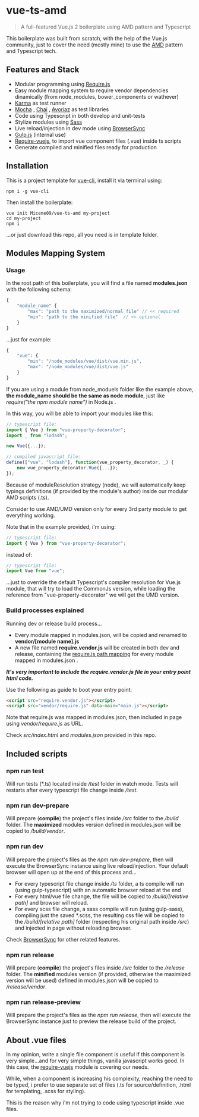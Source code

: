# vue-ts-amd
> A full-featured Vue.js 2 boilerplate using AMD pattern and Typescript

This boilerplate was built from scratch, with the help of the Vue.js community, just to cover the need (mostly mine) to use the [AMD](https://en.m.wikipedia.org/wiki/Asynchronous_module_definition) pattern and Typescript tech.

## Features and Stack

- Modular programming using [Require.js](http://requirejs.org)
- Easy module mapping system to require vendor dependencies dinamically (from node_modules, bower_components or wathever)
- [Karma](https://karma-runner.github.io/1.0/index.html) as test runner
- [Mocha](https://mochajs.org)
, [Chai](http://chaijs.com)
, [Avoriaz](https://github.com/eddyerburgh/avoriaz/)
 as test libraries
- Code using Typescript in both develop and unit-tests
- Stylize modules using [Sass](http://sass-lang.com)
- Live reload/injection in dev mode using [BrowserSync](https://www.browsersync.io)
- [Gulp.js](https://gulpjs.com) (internal use)
- [Require-vuejs](https://github.com/edgardleal/require-vuejs), to import vue component files (.vue) inside ts scripts
- Generate compiled and minified files ready for production

## Installation

This is a project template for [vue-cli](https://github.com/vuejs/vue-cli/blob/master/README.md), install it via terminal using:
```
npm i -g vue-cli
```

Then install the boilerplate:
```
vue init Micene09/vue-ts-amd my-project
cd my-project
npm i
```
...or just download this repo, all you need is in template folder.

## Modules Mapping System

### Usage

In the root path of this boilerplate, you will find a file named **modules.json** with the following schema:

```javascript
{
	"module_name" {
		"max": "path to the maximized/normal file" // << required
		"min": "path to the minified file"  // << optional
	}
}
```

...just for example:

```javascript
{
	"vue": {
		"min": "/node_modules/vue/dist/vue.min.js",
		"max": "/node_modules/vue/dist/vue.js"
	}
}
```

If you are using a module from node_moduels folder like the example above, **the module_name should be the same as node module**, just like *require("the npm module name")* in Node.js .

In this way, you will be able to import your modules like this:

```typescript
// typescript file:
import { Vue } from "vue-property-decorator";
import _ from "lodash";

new Vue({...});

// compiled javascript file:
define(["vue", "lodash"], function(vue_property_decorator, _) {
	new vue_property_decorator.Vue({...});
});
```

Because of moduleResolution strategy (node), we will automatically keep typings definitions (if provided by the module's author) inside our modular AMD scripts (.ts).

Consider to use AMD/UMD version only for every 3rd party module to get everything working.

Note that in the example provided, i'm using:
```typescript
// typescript file:
import { Vue } from "vue-property-decorator";
```
instead of:
```typescript
// typescript file:
import Vue from "vue";
```
...just to override the default Typescript's compiler resolution for Vue.js module, that will try to load the CommonJs version, while loading the reference from "vue-property-decorator" we will get the UMD version.

### Build processes explained

Running dev or release build process...
- Every module mapped in modules.json, will be copied and renamed to **vendor/[module name].js**
- A new file named **require.vendor.js** will be created in both dev and release, containing the [require.js path mapping](http://requirejs.org/docs/api.html#config-paths) for every module mapped in modules.json .

***It's very important to include the require.vendor.js file in your entry point html code.***

Use the following as guide to boot your entry point:

```html
<script src="require.vendor.js"></script>
<script src="vendor/require.js" data-main="main.js"></script>
```

Note that require.js was mapped in modules.json, then included in page using *vendor/require.js* as URL.

Check *src/index.html* and *modules.json* provided in this repo.


## Included scripts

### npm run test
Will run tests  (*.ts) located inside */test* folder in watch mode.
Tests will restarts after every typescript file change inside */test*.

### npm run dev-prepare
Will prepare (**compile**) the project's files inside */src* folder to the */build* folder.
The **maximized** modules version defined in modules.json will be copied to */build/vendor*.

### npm run dev
Will prepare the project's files as the *npm run dev-prepare*, then will execute the BrowserSync instance using live reload/injection.
Your default browser will open up at the end of this process and...
- For every typescript file change inside */ts* folder, a ts compile will run (using gulp-typescript) with an automatic browser reload at the end
- For every html/vue file change, the file will be copied to */build/[relative path]* and browser will reload.
- For every scss file change, a sass compile will run (using gulp-sass), compiling just the saved *.scss, the resulting css file will be copied to the */build/[relative path]* folder (respecting his original path inside */src*) and injected in page without reloading browser.

Check [BrowserSync](https://www.browsersync.io) for other related features.

### npm run release
Will prepare (**compile**) the project's files inside */src* folder to the */release* folder.
The **minified** modules version (if provided, otherwise the maximized version will be used) defined in modules.json will be copied to */release/vendor*.

### npm run release-preview
Will prepare the project's files as the *npm run release*, then will execute the BrowserSync instance just to preview the release build of the project.

## About .vue files

In my opinion, write a single file component is useful if this component is very simple...and for very simple things, vanilla javascript works good.
In this case, the [require-vuejs](https://github.com/edgardleal/require-vuejs) module is covering our needs.

While, when a component is increasing his complexity, reaching the need to be typed, i prefer to use separate set of files (.ts for source/definition, .html for templating, .scss for styling).

This is the reason why i'm not trying to code using typescript inside .vue files.
